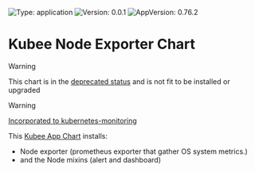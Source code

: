 

[//]: # (README.md generated by gotmpl. DO NOT EDIT.)

![Type: application](https://img.shields.io/badge/Type-application-informational?style=flat-square) ![Version: 0.0.1](https://img.shields.io/badge/Version-0.0.1-informational?style=flat-square) ![AppVersion: 0.76.2](https://img.shields.io/badge/AppVersion-0.76.2-informational?style=flat-square)

# Kubee Node Exporter Chart

> [!WARNING]
> This chart is in the [deprecated status](https://github.com/EraldyHq/kubee/blob/main/docs/site/kubee-helmet-chart.md#status) and is not fit to be installed or upgraded

> [!WARNING]
> [Incorporated to kubernetes-monitoring](../../charts/kubernetes-monitoring/README.md)

This [Kubee App Chart](https://github.com/EraldyHq/kubee/blob/main/docs/site/app-chart.md) installs:
* Node exporter (prometheus exporter that gather OS system metrics.)
* and the Node mixins (alert and dashboard)

